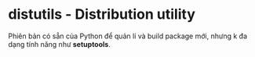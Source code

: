 # distutils - Distribution utility

Phiên bản có sẵn của Python để quản lí và build package mới, nhưng k đa dạng tính năng như **setuptools**.
